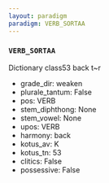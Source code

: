 ```yaml
---
layout: paradigm
paradigm: VERB_SORTAA
---
```

### ` VERB_SORTAA `

Dictionary class53 back t~r
* grade_dir: weaken
* plurale_tantum: False
* pos: VERB
* stem_diphthong: None
* stem_vowel: None
* upos: VERB
* harmony: back
* kotus_av: K
* kotus_tn: 53
* clitics: False
* possessive: False
